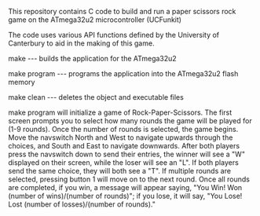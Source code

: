 This repository contains C code to build and run a paper scissors rock game on the ATmega32u2 microcontroller (UCFunkit)

The code uses various API functions defined by the University of Canterbury to aid in the making of this game.

make            --- builds the application for the ATmega32u2

make program    --- programs the application into the ATmega32u2 flash memory

make clean      --- deletes the object and executable files

make program will initialize a game of Rock-Paper-Scissors. The first screen prompts you to select how many rounds the game will be played for (1-9 rounds). Once the number of rounds is selected, the game begins. Move the navswitch North and West to navigate upwards through the choices, and South and   East to navigate downwards. After both players press the navswitch down to send their entries, the winner will see a "W" displayed on their screen, while the loser will see an "L". If both players send the same choice, they will both see a "T". If multiple rounds are selected, pressing button 1 will move on to the next round. Once all rounds are completed, if you win, a message will appear saying, "You Win! Won (number of wins)/(number of rounds)"; if you lose, it will say, "You Lose! Lost (number of losses)/(number of rounds)." 
